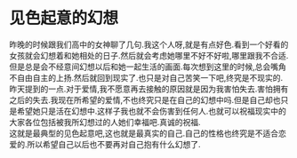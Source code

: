 # 见色起意的幻想

昨晚的时候跟我们高中的女神聊了几句.我这个人呀,就是有点好色.看到一个好看的女孩就会幻想着和她相处的日子.然后就会考虑她哪里不好不好啦,哪里跟我不合适.但是总是会不经意间幻想以后和她一起生活的画面.每次想到这里的时候,总会嘴角不自由自主的上扬.然后就回到现实了.也只是对自己苦笑一下吧,终究是不现实的.昨天提到的一点.对于爱情,我不愿意再去接触的原因就是因为我害怕失去.害怕拥有之后的失去.我现在所希望的爱情,不也终究只是在自己的幻想中吗.但是自己却也只是希望她只是活在幻想中.这样子我也就不会伤害到任何人.也就可以祝福现实中的大家各位包括被我所幻想过的人她们幸福吧.真诚的祝福.  
这就是最典型的见色起意吧,这也就是最真实的自己.自己的性格也终究是不适合恋爱的.所以希望自己以后也不要再对自己抱有什么幻想了.
